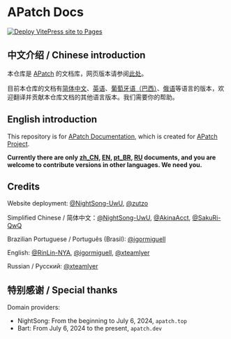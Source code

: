 # APatch Docs
[![Deploy VitePress site to Pages](https://github.com/AndroidPatch/APatchDocs/actions/workflows/deploy.yml/badge.svg)](https://github.com/AndroidPatch/APatchDocs/actions/workflows/deploy.yml)

## 中文介绍 / Chinese introduction

本仓库是 [APatch](https://github.com/bmax121/APatch) 的文档库，网页版本请参阅[此处](https://apatch.dev/)。

目前本仓库的文档有[简体中文](/docs/zh_CN)、[英语](/docs/)、[葡萄牙语（巴西）](/docs/pt_BR)、[俄语](/docs/ru)等语言的版本，欢迎翻译并贡献本仓库文档的其他语言版本。我们需要你的帮助。

## English introduction

This repository is for [APatch Documentation](https://apatch.dev/), which is created for [APatch Project](https://github.com/bmax121/APatch).

**Currently there are only [zh_CN](/docs/zh_CN), [EN](/docs/), [pt_BR](/docs/pt_BR), [RU](/docs/ru) documents, and you are welcome to contribute versions in other languages. We need you.**

## Credits

Website deployment: [@NightSong-UwU](https://github.com/NightSong-UwU), [@zutzo](https://github.com/zutzo)

Simplified Chinese / 简体中文：[@NightSong-UwU](https://github.com/NightSong-UwU), [@AkinaAcct](https://github.com/AkinaAcct), [@SakuRi-QwQ](https://github.com/SakuRi-QwQ)

Brazilian Portuguese / Português (Brasil): [@igormiguell](https://github.com/igormiguell)

English: [@RinLin-NYA](https://github.com/RinLin-NYA), [@igormiguell](https://github.com/igormiguell), [@xteamlyer](https://github.com/xteamlyer)

Russian / Русский: [@xteamlyer](https://github.com/xteamlyer)

## 特别感谢 / Special thanks

Domain providers:

- NightSong: From the beginning to July 6, 2024, `apatch.top`  
- Bart: From July 6, 2024 to the present, `apatch.dev`  
